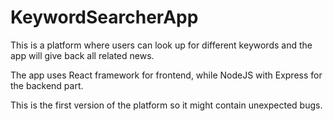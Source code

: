 # KeywordSearcherApp


This is a platform where users can look up for different keywords and the app will give back all related news.

The app uses React framework for frontend, while NodeJS with Express for the backend part.

This is the first version of the platform so it might contain unexpected bugs.
